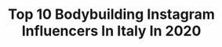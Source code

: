---
title: Top 10 Bodybuilding Instagram Influencers In Italy In 2020
description: >-
  Find top bodybuilding Instagram influencers in Italy in 2020. Most popular hashtags: #bodybuilding #workout #fitness #fitgirl.
platform: Instagram
profiles:
  - username: "valentina.fitmum"
    fullname: >-
      🏋️‍♂️FITMOM🏋️‍♂️
    location: "Italy"
    followers: 5243
    engagement: 1897
    commentsToLikes: 0.205335
    id: ck5zshjxzyibf0i14l9nnc87z
    verified: false
    hashtags: "#fitnesslifestyle, #instaworkout, #instamoment, #instamakeup"
  - username: "_.silvanina._"
    fullname: >-
      Silvia Vernelli
    location: "Italy"
    followers: 28460
    engagement: 377
    commentsToLikes: 0.029479
    id: ck13cz08w2u4u0i194haeuv6l
    verified: false
    hashtags: "#anelli, #homeworkout, #cane, #motivationalquotes"
  - username: "marlisae"
    fullname: >-
      Marlisa Ercole
    location: "Italy"
    followers: 4275
    engagement: 2065
    commentsToLikes: 0.134360
    id: ck5buojgfi59l0i1148uwd30l
    verified: false
    hashtags: "#healtystile, #cucinaresanoegustoso, #latte, #plumcake"
  - username: "vale.fit98"
    fullname: >-
      Valentina Gullo
    location: "Italy"
    followers: 30366
    engagement: 271
    commentsToLikes: 0.238914
    id: ck0vv6k6hnrkb0i19pnuf5j5o
    verified: false
    hashtags: "#tortino, #cuoredicioccolato, #fitness, #muscles"
  - username: "fittastic_fit_fast_fun"
    fullname: >-
      FITTASTIC
    location: "Italy"
    followers: 6046
    engagement: 893
    commentsToLikes: 0.349939
    id: ck5zkortxjvli0i14jswl0mk0
    verified: false
    hashtags: "#ricettealternative, #senzalattosio, #pizzadolce, #violenzadomestica"
  - username: "malati.di.ghisa"
    fullname: >-
      Malati di Ghisa Official
    location: "Italy"
    followers: 56253
    engagement: 502
    commentsToLikes: 0.019145
    id: ck8t7gof4gqca0j782txtczcy
    verified: false
    hashtags: "#instabodybuilding, #powerlifting, #bodybuilder, #malatidighisa"
  - username: "antonio.pt"
    fullname: >-
      Antonio Germano PT ONLINE
    location: "Italy"
    followers: 15692
    engagement: 435
    commentsToLikes: 0.143672
    id: ck6tu3lgje3ur0j711os2mjo0
    verified: false
    hashtags: "#pettorali, #barrette, #cellulite, #merluzzo"
  - username: "angelicaceci95"
    fullname: >-
      Angelica 💙
    location: "Italy"
    followers: 3037
    engagement: 3177
    commentsToLikes: 0.115896
    id: ck8t5wrudbi500j78diegkd83
    verified: false
    hashtags: "#fititalia, #style, #beauty, #health"
  - username: "giady16"
    fullname: >-
      GIADA SALVI 💎💋
    location: "Italy"
    followers: 34170
    engagement: 910
    commentsToLikes: 0.037280
    id: ck5c15gp5ui440i1188c4q7qt
    verified: false
    hashtags: "#seaside, #abbronzatura, #legginslove, #legginsy"
  - username: "davideartusi"
    fullname: >-
      "IL DOC" Davide Artusi
    location: "Italy"
    followers: 83906
    engagement: 1073
    commentsToLikes: 0.028607
    id: ck8sym6u5l8rq0j789tsgimt3
    verified: false
    hashtags: "#consistency, #coaching, #garage, #italy"
---